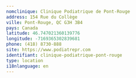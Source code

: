 ```yaml
---
nomclinique: Clinique Podiatrique de Pont-Rouge
address: 154 Rue du Collège
ville: Pont-Rouge, QC G3H 3B4
pays: Canada
latitude: 46.747021360139776
longitude: -7169365302839681
phone: (418) 8730-888
site: https://www.podiatrepr.com
identifiant: clinique-podiatrique-pont-rouge
type: location
i18nlanguage: en
---
```

